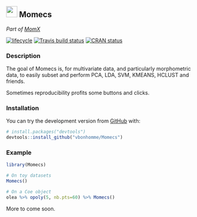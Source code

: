 
<!-- README.md is generated from README.Rmd. Please edit that file -->
<img src="https://raw.githubusercontent.com/googlei18n/noto-emoji/master/svg/emoji_u1f37c.svg?sanitize=true" width="30px"> Momecs
---------------------------------------------------------------------------------------------------------------------------------

*Part of [MomX](https://momx.github.io/MomX/)*

[![lifecycle](https://img.shields.io/badge/lifecycle-experimental-orange.svg)](https://www.tidyverse.org/lifecycle/#experimental) [![Travis build status](https://travis-ci.org/MomX/Momecs.svg?branch=master)](https://travis-ci.org/MomX/Momecs) [![CRAN status](https://www.r-pkg.org/badges/version/Momecs)](https://cran.r-project.org/package=Momecs)

### Description

The goal of Momecs is, for multivariate data, and particularly morphometric data, to easily subset and perform PCA, LDA, SVM, KMEANS, HCLUST and friends.

Sometimes reproducibility profits some buttons and clicks.

### Installation

<!--
You can install the released version of Momecs from [CRAN](https://CRAN.R-project.org) with:

``` r
install.packages("Momecs")
```
-->
You can try the development version from [GitHub](https://github.com/) with:

``` r
# install.packages("devtools")
devtools::install_github("vbonhomme/Momecs")
```

### Example

``` r
library(Momecs)

# On toy datasets
Momecs()

# On a Coe object
olea %>% opoly(5, nb.pts=60) %>% Momecs()
```

More to come soon.
